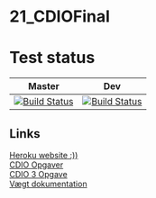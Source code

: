 # 21_CDIOFinal
# Test status 
| Master |  Dev | 
|:---:|:---:| 
|[![Build Status](https://travis-ci.com/ToOgFyrreTyvende/21_CDIOFinal.svg?branch=master)](https://travis-ci.com/ToOgFyrreTyvende/21_CDIOFinal) |[![Build Status](https://travis-ci.com/ToOgFyrreTyvende/21_CDIOFinal.svg?branch=dev)](https://travis-ci.com/ToOgFyrreTyvende/21_CDIOFinal)|  


## Links
<a href="http://final-21.herokuapp.com/">Heroku website :)) </a> <br>
<a href="https://drive.google.com/drive/folders/0B1qlt-Xd6kaQRVpuYThCVUhCbkk">CDIO Opgaver</a> <br>
<a href="https://docs.google.com/document/d/1l0mSHTJmUcMbL-GQX_dN_ImHSpVwLR1Jxt8Acry_a0E/edit#heading=h.aq3cztu9h95f">CDIO 3 Opgave</a> <br>
<a href="https://drive.google.com/drive/folders/0B-pPbZ8YwfkFQjJ0dVhYRkxiZ2c">Vægt dokumentation</a> <br>

